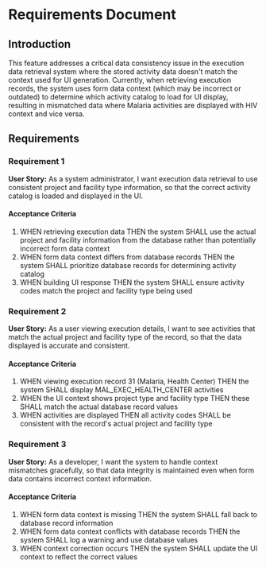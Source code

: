 # Requirements Document

## Introduction

This feature addresses a critical data consistency issue in the execution data retrieval system where the stored activity data doesn't match the context used for UI generation. Currently, when retrieving execution records, the system uses form data context (which may be incorrect or outdated) to determine which activity catalog to load for UI display, resulting in mismatched data where Malaria activities are displayed with HIV context and vice versa.

## Requirements

### Requirement 1

**User Story:** As a system administrator, I want execution data retrieval to use consistent project and facility type information, so that the correct activity catalog is loaded and displayed in the UI.

#### Acceptance Criteria

1. WHEN retrieving execution data THEN the system SHALL use the actual project and facility information from the database rather than potentially incorrect form data context
2. WHEN form data context differs from database records THEN the system SHALL prioritize database records for determining activity catalog
3. WHEN building UI response THEN the system SHALL ensure activity codes match the project and facility type being used

### Requirement 2

**User Story:** As a user viewing execution details, I want to see activities that match the actual project and facility type of the record, so that the data displayed is accurate and consistent.

#### Acceptance Criteria

1. WHEN viewing execution record 31 (Malaria, Health Center) THEN the system SHALL display MAL_EXEC_HEALTH_CENTER activities
2. WHEN the UI context shows project type and facility type THEN these SHALL match the actual database record values
3. WHEN activities are displayed THEN all activity codes SHALL be consistent with the record's actual project and facility type

### Requirement 3

**User Story:** As a developer, I want the system to handle context mismatches gracefully, so that data integrity is maintained even when form data contains incorrect context information.

#### Acceptance Criteria

1. WHEN form data context is missing THEN the system SHALL fall back to database record information
2. WHEN form data context conflicts with database records THEN the system SHALL log a warning and use database values
3. WHEN context correction occurs THEN the system SHALL update the UI context to reflect the correct values